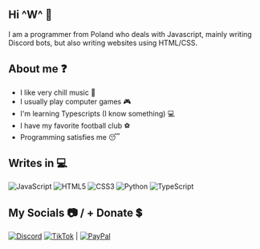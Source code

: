 ## Hi ^W^ 👋
I am a programmer from Poland who deals with Javascript, mainly writing Discord bots, but also writing websites using HTML/CSS.

## About me ❓
- I like very chill music 🎵
- I usually play computer games 🎮
- I'm learning Typescripts (I know something) 💻
- I have my favorite football club ⚽
- Programming satisfies me 😴

## Writes in 💻

![JavaScript](https://img.shields.io/badge/javascript-%23323330.svg?style=for-the-badge&logo=javascript&logoColor=%23F7DF1E) ![HTML5](https://img.shields.io/badge/html5-%23E34F26.svg?style=for-the-badge&logo=html5&logoColor=white) ![CSS3](https://img.shields.io/badge/css3-%231572B6.svg?style=for-the-badge&logo=css3&logoColor=white) ![Python](https://img.shields.io/badge/python-3670A0?style=for-the-badge&logo=python&logoColor=ffdd54) ![TypeScript](https://img.shields.io/badge/typescript-%23007ACC.svg?style=for-the-badge&logo=typescript&logoColor=white)

## My Socials 📷 / + Donate 💲

[![Discord](https://img.shields.io/badge/Discord-%237289DA.svg?logo=discord&logoColor=white)](https://discord.gg/1034530845790314557) [![TikTok](https://img.shields.io/badge/TikTok-%23000000.svg?logo=TikTok&logoColor=white)](https://tiktok.com/@avrtt.mc) | [![PayPal](https://img.shields.io/badge/PayPal-00457C?style=for-the-badge&logo=paypal&logoColor=white)](https://paypal.me/ziemniakek) 
